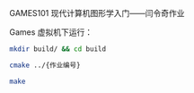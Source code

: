 GAMES101 现代计算机图形学入门——闫令奇作业

Games 虚拟机下运行：

```bash
mkdir build/ && cd build
```

```bash
cmake ../{作业编号}
```

```bash
make
```
